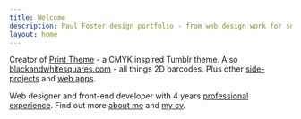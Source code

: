 ```yaml
---
title: Welcome
description: Paul Foster design portfolio - from web design work for some major high street brands, to personal side-projects and blog posts
layout: home
---
```

Creator of [Print Theme](/work/print-theme/) - a CMYK inspired Tumblr theme. Also [blackandwhitesquares.com](/work/blackandwhitesquares/) - all things 2D barcodes. Plus other [side-projects](/blog/side-project-learning/) and [web apps](/apps/).

Web designer and front-end developer with 4 years [professional experience](/work/). Find out more [about me](/about/) and [my cv](/cv/).
